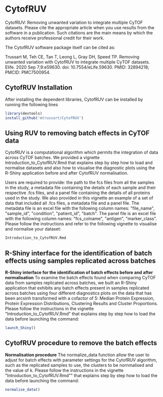 
# CytofRUV

<!-- badges: start -->
<!-- badges: end -->

CytofRUV: Removing unwanted variation to integrate multiple CyTOF datasets.
Please cite the appropriate article when you use results from the software in a publication. Such citations are the main means by which the authors receive professional credit for their work.

The CytofRUV software package itself can be cited as:

Trussart M, Teh CE, Tan T, Leong L, Gray DH, Speed TP. Removing unwanted variation with CytofRUV to integrate multiple CyTOF datasets. Elife. 2020 Sep 7;9:e59630. doi: 10.7554/eLife.59630. PMID: 32894218; PMCID: PMC7500954.

## CytofRUV Installation

After installing the dependent libraries, CytofRUV can be installed by running the following lines

``` r
library(devtools)
install_github('mtrussart/CytofRUV')
```

## Using RUV to removing batch effects in CyTOF data

CytofRUV is a computational algorithm which permits the integration of data across CyTOF batches. We provided a vignette Introduction_to_CytofRUV.Rmd that explains step by step how to load and normalise datasets and also how to visualise the diagnostic plots using the R-Shiny application before and after CytofRUV normalisation.

Users are required to provide: the path to the fcs files from all the samples in the study, a metadata file containing the details of each sample and their respective .fcs files, and a panel file containing the details of all proteins used in the study. We also provided in this vignette an example of a set of data that included all .fcs files, a metadata file and a panel file.
The metadata file is an excel file with the following column names: "file_name", "sample_id", "condition", "patient_id", "batch".
The panel file is an excel file with the following column names: "fcs_colname", "antigen", "marker_class".
Please follow the instructions and refer to the following vignette to visualise and normalise your dataset:


``` r
Introduction_to_CytofRUV.Rmd
```

## R-Shiny interface for the identification of batch effects using samples replicated across batches

**R-Shiny interface for the identification of batch effects before and after normalisation**
To examine the batch effects found when comparing CyTOF data from samples replicated across batches, we built an R-Shiny application that exhibits any batch effects present in samples replicated across batches using four different diagnostics plots on the data that has been arcsinh transformed with a cofactor of 5: Median Protein Expression, Protein Expression Distributions, Clustering Results and Cluster Proportions. 
Please follow the instructions in the vignette "Introduction_to_CytofRUV.Rmd" that explains step by step how to load the data before launching the command:


``` r
launch_Shiny()
```

## CytofRUV procedure to remove the batch effects

**Normalisation procedure**
The normalize_data function allow the user to adjust for batch effects with parameter settings for the CytofRUV algorithm, such as the replicated samples to use, the clusters to be nornmalised and the value of k. 
Please follow the instructions in the vignette "Introduction_to_CytofRUV.Rmd"" that explains step by step how to load the data before launching the command:

``` r
normalise_data()
```
